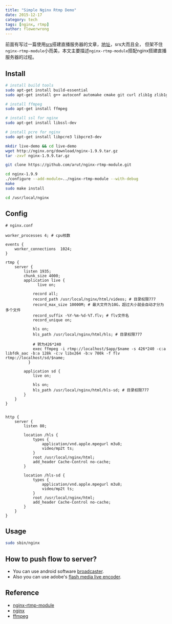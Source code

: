 ```yaml
---
title: "Simple Nginx Rtmp Demo"
date: 2015-12-17
category: tech
tags: [nginx, rtmp]
author: flowerwrong
---
```


前面有写过一篇使用[srs](https://github.com/ossrs/srs)搭建直播服务器的文章，[地址](http://blog.liveneeq.com/tech/2015/12/09/simple-rtmp-and-hls-live.html)，srs大而且全，
但架不住`nginx-rtmp-module`小而美，本文主要描述`nginx-rtmp-module`搭配nginx搭建直播服务器的过程。

## Install

```bash
# install build tools
sudo apt-get install build-essential
sudo apt-get install g++ autoconf automake cmake git curl zlib1g zlib1g.dev

# install ffmpeg
sudo apt-get install ffmpeg

# install ssl for nginx
sudo apt-get install libssl-dev

# install pcre for nginx
sudo apt-get install libpcre3 libpcre3-dev

mkdir live-demo && cd live-demo
wget http://nginx.org/download/nginx-1.9.9.tar.gz
tar -zxvf nginx-1.9.9.tar.gz

git clone https://github.com/arut/nginx-rtmp-module.git

cd nginx-1.9.9
./configure --add-module=../nginx-rtmp-module --with-debug
make
sudo make install

cd /usr/local/nginx
```

## Config


```
# nginx.conf

worker_processes 4; # cpu核数

events {
    worker_connections  1024;
}

rtmp {
    server {
      	listen 1935;
      	chunk_size 4000;
      	application live {
    	      live on;

      	    record all;
      	    record_path /usr/local/nginx/html/videos; # 目录权限777
      	    record_max_size 10000M; # 最大文件为10G，超过大小就会自动才分为多个文件
            record_suffix -%Y-%m-%d-%T.flv; # flv文件名
      	    record_unique on;

            hls on;
            hls_path /usr/local/nginx/html/hls; # 目录权限777

            # 转为426*240
            exec ffmpeg -i rtmp://localhost/$app/$name -s 426*240 -c:a libfdk_aac -b:a 128k -c:v libx264 -b:v 700k -f flv rtmp://localhost/sd/$name;
	      }

        application sd {
            live on;

            hls on;
            hls_path /usr/local/nginx/html/hls-sd; # 目录权限777
        }
    }
}


http {
    server {
        listen 80;

        location /hls {
            types {
                application/vnd.apple.mpegurl m3u8;
                video/mp2t ts;
            }
            root /usr/local/nginx/html;
            add_header Cache-Control no-cache;
        }

        location /hls-sd {
            types {
                application/vnd.apple.mpegurl m3u8;
                video/mp2t ts;
            }
            root /usr/local/nginx/html;
            add_header Cache-Control no-cache;
        }
    }
}
```

## Usage

```bash
sudo sbin/nginx
```

## How to push flow to server?

* You can use android software [broadcaster](http://help.aodianyun.com/aodianyun_doc/60).
* Also you can use adobe's [flash media live encoder](http://www.adobe.com/cn/products/flash-media-encoder.html).

## Reference

* [nginx-rtmp-module](https://github.com/arut/nginx-rtmp-module)
* [nginx](http://nginx.org)
* [ffmpeg](http://ffmpeg.org)
